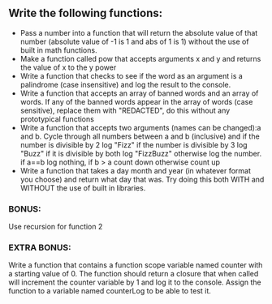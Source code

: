 ## Write the following functions:

* Pass a number into a function that will return the absolute value of that number (absolute value of -1 is 1 and abs of 1 is 1) without the use of built in math functions.
* Make a function called pow that accepts arguments x and y and returns the value of x to the y power
* Write a function that checks to see if the word as an argument is a palindrome (case insensitive) and log the result to the console.
* Write a function that accepts an array of banned words and an array of words. If any of the banned words appear in the array of words (case sensitive), replace them with "REDACTED", do this without any prototypical functions
* Write a function that accepts two arguments (names can be changed):a and b. Cycle through all numbers between a and b (inclusive) and if the number is divisible by 2 log "Fizz" if the number is divisible by 3 log "Buzz" if it is divisible by both log "FizzBuzz" otherwise log the number. if a==b log nothing, if b > a count down otherwise count up
* Write a function that takes a day month and year (in whatever format you choose) and return what day that was. Try doing this both WITH and WITHOUT the use of built in libraries.

### BONUS: 
Use recursion for function 2
### EXTRA BONUS: 
Write a function that contains a function scope variable named counter with a starting value of 0.
   The function should return a closure that when called will increment the counter variable by 1 and log it to the console.
   Assign the function to a variable named counterLog to be able to test it.
